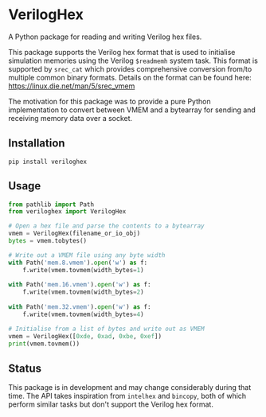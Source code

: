 # VerilogHex

A Python package for reading and writing Verilog hex files.

This package supports the Verilog hex format that is used to initialise simulation memories using the Verilog `$readmemh` system task.  This format is supported by `srec_cat` which provides comprehensive conversion from/to multiple common binary formats.  Details on the format can be found here: https://linux.die.net/man/5/srec_vmem

The motivation for this package was to provide a pure Python implementation to convert between VMEM and a bytearray for sending and receiving memory data over a socket.

## Installation
```
pip install veriloghex
```

## Usage

```python
from pathlib import Path
from veriloghex import VerilogHex

# Open a hex file and parse the contents to a bytearray
vmem = VerilogHex(filename_or_io_obj)
bytes = vmem.tobytes()

# Write out a VMEM file using any byte width
with Path('mem.8.vmem').open('w') as f:
	f.write(vmem.tovmem(width_bytes=1)
    
with Path('mem.16.vmem').open('w') as f:
	f.write(vmem.tovmem(width_bytes=2)
    
with Path('mem.32.vmem').open('w') as f:
	f.write(vmem.tovmem(width_bytes=4)

# Initialise from a list of bytes and write out as VMEM
vmem = VerilogHex([0xde, 0xad, 0xbe, 0xef])
print(vmem.tovmem())

```

## Status

This package is in development and may change considerably during that time.  The API takes inspiration from `intelhex` and `bincopy`, both of which perform similar tasks but don't support the Verilog hex format.